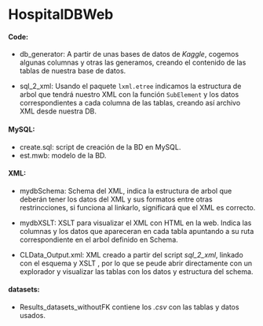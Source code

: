 # HospitalDBWeb

#### Code:

- db_generator: A partir de unas bases de datos de *Kaggle*, cogemos algunas columnas y otras las generamos, creando el contenido de las tablas de nuestra base de datos.

- sql_2_xml: Usando el paquete `lxml.etree` indicamos la estructura de arbol que tendrá nuestro XML con la función `SubElement` y los datos correspondientes a cada columna de las tablas, creando así archivo XML desde nuestra DB.

#### MySQL:

- create.sql: script de creación de la BD en MySQL.
- est.mwb: modelo de la BD.

#### XML:

- mydbSchema: Schema del XML, indica la estructura de arbol que deberán tener los datos del XML y sus formatos entre otras restrincciones, si funciona al linkarlo, significará que el XML es correcto.

- mydbXSLT: XSLT para visualizar el XML con HTML en la web. Indica las columnas y los datos que apareceran en cada tabla apuntando a su ruta correspondiente en el arbol definido en Schema.


- CLData_Output.xml: XML creado a partir del script *sql_2_xml*, linkado con el esquema y XSLT , por lo que se peude abrir directamente con un explorador y visualizar las tablas con los datos y estructura del schema.

#### datasets: 

- Results_datasets_withoutFK contiene los *.csv* con las tablas y datos usados.


  

